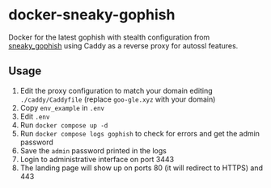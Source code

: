 # docker-sneaky-gophish

Docker for the latest gophish with stealth configuration from [sneaky_gophish](https://github.com/puzzlepeaches/sneaky_gophish) using Caddy as a reverse proxy for autossl features.

## Usage

1. Edit the proxy configuration to match your domain editing `./caddy/Caddyfile` (replace `goo-gle.xyz` with your domain)
2. Copy `env_example` in `.env`
3. Edit `.env`
4. Run `docker compose up -d`
5. Run `docker compose logs gophish` to check for errors and get the admin password
6. Save the `admin` password printed in the logs
7. Login to administrative interface on port 3443
8. The landing page will show up on ports 80 (it will redirect to HTTPS) and 443
